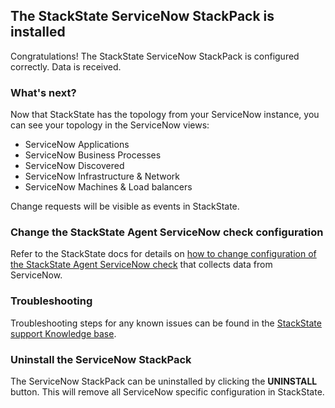 ## The StackState ServiceNow StackPack is installed

Congratulations! The StackState ServiceNow StackPack is configured correctly. Data is received.

### What's next?

Now that StackState has the topology from your ServiceNow instance, you can see your topology in the ServiceNow views:

- ServiceNow Applications
- ServiceNow Business Processes
- ServiceNow Discovered
- ServiceNow Infrastructure & Network
- ServiceNow Machines & Load balancers

Change requests will be visible as events in StackState.

### Change the StackState Agent ServiceNow check configuration

Refer to the StackState docs for details on [how to change configuration of the StackState Agent ServiceNow check](https://l.stackstate.com/ui-servicenow-configure-check) that collects data from ServiceNow.

### Troubleshooting

Troubleshooting steps for any known issues can be found in the [StackState support Knowledge base](https://l.stackstate.com/ui-servicenow-support-kb).

### Uninstall the ServiceNow StackPack

The ServiceNow StackPack can be uninstalled by clicking the **UNINSTALL** button. This will remove all ServiceNow specific configuration in StackState.